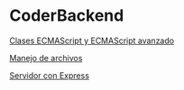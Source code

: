 # CoderBackend

[Clases ECMAScript y ECMAScript avanzado](https://github.com/Ariel-Santillan/CoderBackend/blob/main/Clases%20ECMAScript%20y%20ECMAScript%20avanzado/ProductManager.js)

[Manejo de archivos](https://github.com/Ariel-Santillan/CoderBackend/blob/main/Manejo%20de%20archivos%20en%20JavaScript/ProductManager.js)

[Servidor con Express](https://github.com/Ariel-Santillan/CoderBackend/blob/main/Servidor%20con%20Express.rar)
